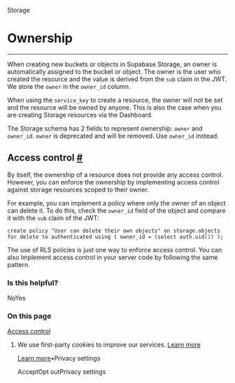Storage

# Ownership

* * *

When creating new buckets or objects in Supabase Storage, an owner is automatically assigned to the bucket or object. The owner is the user who created the resource and the value is derived from the `sub` claim in the JWT.
We store the `owner` in the `owner_id` column.

When using the `service_key` to create a resource, the owner will not be set and the resource will be owned by anyone. This is also the case when you are creating Storage resources via the Dashboard.

The Storage schema has 2 fields to represent ownership: `owner` and `owner_id`. `owner` is deprecated and will be removed. Use `owner_id` instead.

## Access control [\#](https://supabase.com/docs/guides/storage/security/ownership\#access-control)

By itself, the ownership of a resource does not provide any access control. However, you can enforce the ownership by implementing access control against storage resources scoped to their owner.

For example, you can implement a policy where only the owner of an object can delete it. To do this, check the `owner_id` field of the object and compare it with the `sub` claim of the JWT:

`
create policy "User can delete their own objects"
on storage.objects
for delete
to authenticated
using (
    owner_id = (select auth.uid())
);
`

The use of RLS policies is just one way to enforce access control. You can also implement access control in your server code by following the same pattern.

### Is this helpful?

NoYes

### On this page

[Access control](https://supabase.com/docs/guides/storage/security/ownership#access-control)

1. We use first-party cookies to improve our services. [Learn more](https://supabase.com/privacy#8-cookies-and-similar-technologies-used-on-our-european-services)



   [Learn more](https://supabase.com/privacy#8-cookies-and-similar-technologies-used-on-our-european-services)•Privacy settings





   AcceptOpt outPrivacy settings